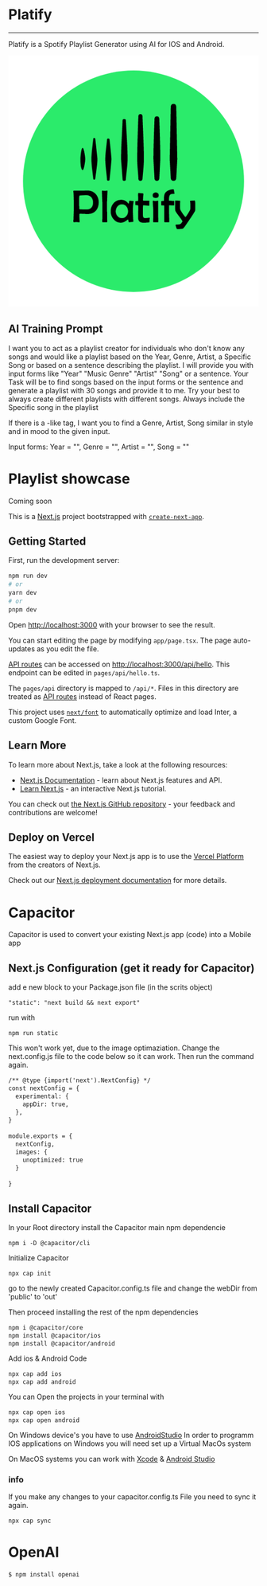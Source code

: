 # Platify
----------------------------------------------------------------------------------------

Platify is a Spotify Playlist Generator using AI for IOS and Android.

![Platify](/img/PlatifyLogo.png)

## AI Training Prompt
I want you to act as a playlist creator for individuals who don't know any songs and would like a playlist based on the Year, Genre, Artist, a Specific Song or based on a sentence describing the playlist. I will provide you with input forms like "Year" "Music Genre" "Artist" "Song" or a sentence. 
Your Task will be to find songs based on the input forms or the sentence and generate a playlist with 30 songs and provide it to me. Try your best to always create different playlists with different songs. Always include the Specific song in the playlist

If there is a -like tag, I want you to find a Genre, Artist, Song similar in style and in mood to the given input. 

Input forms:
Year = "", 
Genre = "", 
Artist = "", 
Song = ""


# Playlist  showcase

Coming soon

This is a [Next.js](https://nextjs.org/) project bootstrapped with [`create-next-app`](https://github.com/vercel/next.js/tree/canary/packages/create-next-app).

## Getting Started

First, run the development server:

```bash
npm run dev
# or
yarn dev
# or
pnpm dev
```

Open [http://localhost:3000](http://localhost:3000) with your browser to see the result.

You can start editing the page by modifying `app/page.tsx`. The page auto-updates as you edit the file.

[API routes](https://nextjs.org/docs/api-routes/introduction) can be accessed on [http://localhost:3000/api/hello](http://localhost:3000/api/hello). This endpoint can be edited in `pages/api/hello.ts`.

The `pages/api` directory is mapped to `/api/*`. Files in this directory are treated as [API routes](https://nextjs.org/docs/api-routes/introduction) instead of React pages.

This project uses [`next/font`](https://nextjs.org/docs/basic-features/font-optimization) to automatically optimize and load Inter, a custom Google Font.

## Learn More

To learn more about Next.js, take a look at the following resources:

- [Next.js Documentation](https://nextjs.org/docs) - learn about Next.js features and API.
- [Learn Next.js](https://nextjs.org/learn) - an interactive Next.js tutorial.

You can check out [the Next.js GitHub repository](https://github.com/vercel/next.js/) - your feedback and contributions are welcome!

## Deploy on Vercel

The easiest way to deploy your Next.js app is to use the [Vercel Platform](https://vercel.com/new?utm_medium=default-template&filter=next.js&utm_source=create-next-app&utm_campaign=create-next-app-readme) from the creators of Next.js.

Check out our [Next.js deployment documentation](https://nextjs.org/docs/deployment) for more details.



# Capacitor
Capacitor is used to convert your existing Next.js app (code) into a Mobile app

## Next.js Configuration (get it ready for Capacitor)

add e new block to your Package.json file (in the scrits object)
```
"static": "next build && next export"
```
run with
```
npm run static
```

This won't work yet, due to the image optimaziation. Change the next.config.js file to the code below so it can work. Then run the command again.
```
/** @type {import('next').NextConfig} */
const nextConfig = {
  experimental: {
    appDir: true,
  },
}

module.exports = {
  nextConfig, 
  images: {
    unoptimized: true
  }

}
```
## Install Capacitor

In your Root directory install the Capacitor main npm dependencie
```
npm i -D @capacitor/cli
```

Initialize Capacitor
```
npx cap init
```
go to the newly created Capacitor.config.ts file and change the webDir from 'public' to 'out'

Then proceed installing the rest of the npm dependencies
```
npm i @capacitor/core
npm install @capacitor/ios 
npm install @capacitor/android
```

Add ios & Android Code
```
npx cap add ios
npx cap add android
```

You can Open the projects in your terminal with
```
npx cap open ios
npx cap open android
```
On Windows device's you have to use [AndroidStudio](https://developer.android.com/studio)
In order to programm IOS applications on Windows you will need set up a Virtual MacOs system

On MacOS systems you can work with [Xcode](https://developer.apple.com/xcode/) & [Android Studio](https://developer.android.com/studio)

### info

If you make any changes to your capacitor.config.ts File you need to sync it again.
```
npx cap sync
```


# OpenAI
```
$ npm install openai
```
